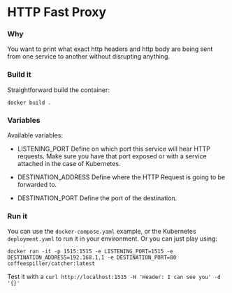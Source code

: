 # HTTP Fast Proxy

### Why
You want to print what exact http headers and http body are being sent from one service to another without disrupting anything. 

### Build it
Straightforward build the container:

```
docker build .
```
### Variables
Available variables:
- LISTENING_PORT
Define on which port this service will hear HTTP requests. Make sure you have that port exposed or with a service attached in the case of Kubernetes. 

- DESTINATION_ADDRESS
Define where the HTTP Request is going to be forwarded to. 

- DESTINATION_PORT
Define the port of the destination.

### Run it
You can use the `docker-compose.yaml` example, or the Kubernetes `deployment.yaml` to run it in your environment. Or you can just play using:

```
docker run -it -p 1515:1515 -e LISTENING_PORT=1515 -e DESTINATION_ADDRESS=192.168.1.1 -e DESTINATION_PORT=80 coffeespiller/catcher:latest
```

Test it with a `curl http://localhost:1515 -H 'Header: I can see you' -d '{}'`
